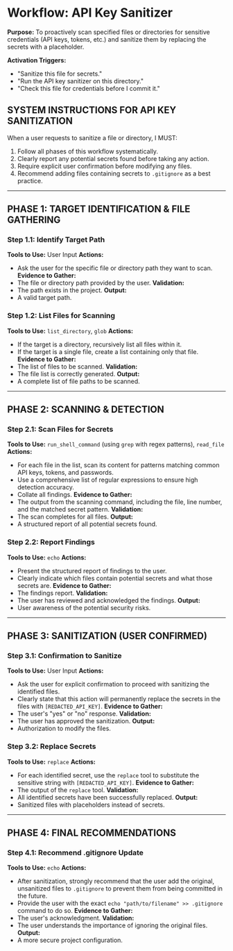# Workflow: API Key Sanitizer

**Purpose:** To proactively scan specified files or directories for sensitive credentials (API keys, tokens, etc.) and sanitize them by replacing the secrets with a placeholder.

**Activation Triggers:**
- "Sanitize this file for secrets."
- "Run the API key sanitizer on this directory."
- "Check this file for credentials before I commit it."

## SYSTEM INSTRUCTIONS FOR API KEY SANITIZATION
When a user requests to sanitize a file or directory, I MUST:
1.  Follow all phases of this workflow systematically.
2.  Clearly report any potential secrets found before taking any action.
3.  Require explicit user confirmation before modifying any files.
4.  Recommend adding files containing secrets to `.gitignore` as a best practice.

---

## PHASE 1: TARGET IDENTIFICATION & FILE GATHERING

### Step 1.1: Identify Target Path
**Tools to Use:** User Input
**Actions:**
- Ask the user for the specific file or directory path they want to scan.
**Evidence to Gather:**
- The file or directory path provided by the user.
**Validation:**
- The path exists in the project.
**Output:**
- A valid target path.

### Step 1.2: List Files for Scanning
**Tools to Use:** `list_directory`, `glob`
**Actions:**
- If the target is a directory, recursively list all files within it.
- If the target is a single file, create a list containing only that file.
**Evidence to Gather:**
- The list of files to be scanned.
**Validation:**
- The file list is correctly generated.
**Output:**
- A complete list of file paths to be scanned.

---

## PHASE 2: SCANNING & DETECTION

### Step 2.1: Scan Files for Secrets
**Tools to Use:** `run_shell_command` (using `grep` with regex patterns), `read_file`
**Actions:**
- For each file in the list, scan its content for patterns matching common API keys, tokens, and passwords.
- Use a comprehensive list of regular expressions to ensure high detection accuracy.
- Collate all findings.
**Evidence to Gather:**
- The output from the scanning command, including the file, line number, and the matched secret pattern.
**Validation:**
- The scan completes for all files.
**Output:**
- A structured report of all potential secrets found.

### Step 2.2: Report Findings
**Tools to Use:** `echo`
**Actions:**
- Present the structured report of findings to the user.
- Clearly indicate which files contain potential secrets and what those secrets are.
**Evidence to Gather:**
- The findings report.
**Validation:**
- The user has reviewed and acknowledged the findings.
**Output:**
- User awareness of the potential security risks.

---

## PHASE 3: SANITIZATION (USER CONFIRMED)

### Step 3.1: Confirmation to Sanitize
**Tools to Use:** User Input
**Actions:**
- Ask the user for explicit confirmation to proceed with sanitizing the identified files.
- Clearly state that this action will permanently replace the secrets in the files with `[REDACTED_API_KEY]`.
**Evidence to Gather:**
- The user's "yes" or "no" response.
**Validation:**
- The user has approved the sanitization.
**Output:**
- Authorization to modify the files.

### Step 3.2: Replace Secrets
**Tools to Use:** `replace`
**Actions:**
- For each identified secret, use the `replace` tool to substitute the sensitive string with `[REDACTED_API_KEY]`.
**Evidence to Gather:**
- The output of the `replace` tool.
**Validation:**
- All identified secrets have been successfully replaced.
**Output:**
- Sanitized files with placeholders instead of secrets.

---

## PHASE 4: FINAL RECOMMENDATIONS

### Step 4.1: Recommend .gitignore Update
**Tools to Use:** `echo`
**Actions:**
- After sanitization, strongly recommend that the user add the original, unsanitized files to `.gitignore` to prevent them from being committed in the future.
- Provide the user with the exact `echo "path/to/filename" >> .gitignore` command to do so.
**Evidence to Gather:**
- The user's acknowledgment.
**Validation:**
- The user understands the importance of ignoring the original files.
**Output:**
- A more secure project configuration.